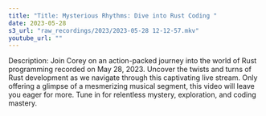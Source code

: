 ```yaml
---
title: "Title: Mysterious Rhythms: Dive into Rust Coding "
date: 2023-05-28
s3_url: "raw_recordings/2023/2023-05-28 12-12-57.mkv"
youtube_url: ""
---
```


Description: Join Corey on an action-packed journey into the world of Rust programming recorded on May 28, 2023. Uncover the twists and turns of Rust development as we navigate through this captivating live stream. Only offering a glimpse of a mesmerizing musical segment, this video will leave you eager for more. Tune in for relentless mystery, exploration, and coding mastery.

